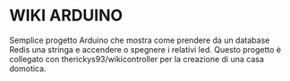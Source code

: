 # WIKI ARDUINO

Semplice progetto Arduino che mostra come prendere da un database Redis una stringa e accendere o spegnere i relativi led.
Questo progetto è collegato con therickys93/wikicontroller per la creazione di una casa domotica.